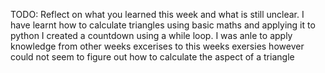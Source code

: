 TODO: Reflect on what you learned this week and what is still unclear.
I have learnt how to calculate triangles using basic maths and applying it to python
I created a countdown using a while loop. 
I was anle to apply knowledge from other weeks excerises to this weeks exersies
however could not seem to figure out how to calculate the aspect of a triangle
